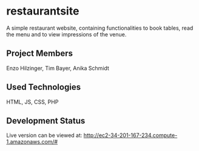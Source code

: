 # restaurantsite

A simple restaurant website, containing functionalities to book tables, 
read the menu and to view impressions of the venue.

## Project Members

Enzo Hilzinger, Tim Bayer, Anika Schmidt

## Used Technologies

HTML, JS, CSS, PHP

## Development Status

Live version can be viewed at: http://ec2-34-201-167-234.compute-1.amazonaws.com/#
